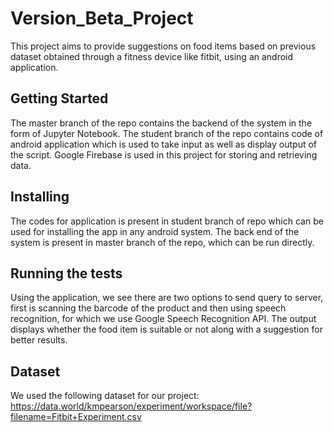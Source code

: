 # Version_Beta_Project

This project aims to provide suggestions on food items based on previous dataset obtained through a fitness device like fitbit, using an android application.

## Getting Started
The master branch of the repo contains the backend of the system in the form of Jupyter Notebook. The student branch of the repo contains code of android application which is used to take input as well as display output of the script. Google Firebase is used in this project for storing and retrieving data.


## Installing

The codes for application is present in student branch of repo which can be used for installing the app in any android system. The back end of the system is present in master branch of the repo, which can be run directly.

## Running the tests

Using the application, we see there are two options to send query to server, first is scanning the barcode of the product and then using speech recognition, for which we use Google Speech Recognition API.
The output displays whether the food item is suitable or not along with a suggestion for better results.

## Dataset
We used the following dataset for our project:
https://data.world/kmpearson/experiment/workspace/file?filename=Fitbit+Experiment.csv
